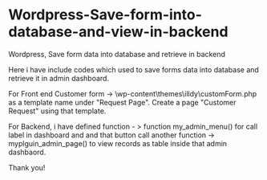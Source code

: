 # Wordpress-Save-form-into-database-and-view-in-backend
Wordpress, Save form data into database and retrieve in backend

Here i have include codes which used to save forms data into database and retrieve it in admin dashboard.

For Front end Customer form -> \wp-content\themes\illdy\customForm.php as a template name under "Request Page". Create a page "Customer Request" using that template.

For Backend, i have defined function - > function my_admin_menu() for call label in dashboard and and that button call another function -> myplguin_admin_page() to view records as table inside that admin dashbaord.

Thank you!
